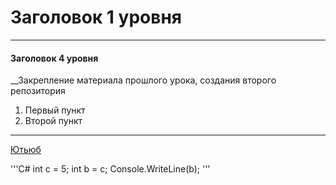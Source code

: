 # Заголовок 1 уровня


---


#### Заголовок 4 уровня



__Закрепление материала прошлого урока, создания второго репозитория


1. Первый пункт
2. Второй пункт

---


[Ютьюб](https://www.youtube.com)


'''C#
int c = 5;
int b = c;
Console.WriteLine(b);
'''
